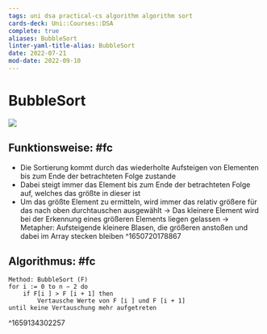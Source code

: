 ```yaml
---
tags: uni dsa practical-cs algorithm algorithm sort
cards-deck: Uni::Courses::DSA
complete: true
aliases: BubbleSort
linter-yaml-title-alias: BubbleSort
date: 2022-07-21
mod-date: 2022-09-10
---
```


# BubbleSort
![](https://corte.si/posts/code/visualisingsorting/bubble.png)

## Funktionsweise: #fc
- Die Sortierung kommt durch das wiederholte Aufsteigen von Elementen bis zum Ende der betrachteten Folge zustande
- Dabei steigt immer das Element bis zum Ende der betrachteten Folge auf, welches das größte in dieser ist
- Um das größte Element zu ermitteln, wird immer das relativ größere für das nach oben durchtauschen ausgewählt
	-> Das kleinere Element wird bei der Erkennung eines größeren Elements liegen gelassen
	-> Metapher: Aufsteigende kleinere Blasen, die größeren anstoßen und dabei im Array stecken bleiben
^1650720178867

## Algorithmus: #fc
```
Method: BubbleSort (F)
for i := 0 to n − 2 do
	if F[i ] > F [i + 1] then
		Vertausche Werte von F [i ] und F [i + 1]
until keine Vertauschung mehr aufgetreten
```
^1659134302257
